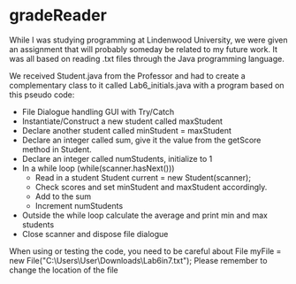 # gradeReader

While I was studying programming at Lindenwood University, we were given an assignment that will probably someday be related to my future work. It was all based on reading .txt files through the Java programming language.

We received Student.java from the Professor and had to create a complementary class to it called Lab6_initials.java with a program based on this pseudo code:
- File Dialogue handling GUI with Try/Catch
- Instantiate/Construct a new student called maxStudent
- Declare another student called minStudent = maxStudent 
- Declare an integer called sum, give it the value from the getScore method in
Student.
- Declare an integer called numStudents, initialize to 1
- In a while loop (while(scanner.hasNext()))
  - Read in a student Student current = new Student(scanner);
  - Check scores and set minStudent and maxStudent accordingly.
  - Add to the sum
  - Increment numStudents
- Outside the while loop calculate the average and print min and max students
- Close scanner and dispose file dialogue

When using or testing the code, you need to be careful about 
File myFile = new File("C:\\Users\\User\\Downloads\\Lab6in7.txt");
Please remember to change the location of the file
